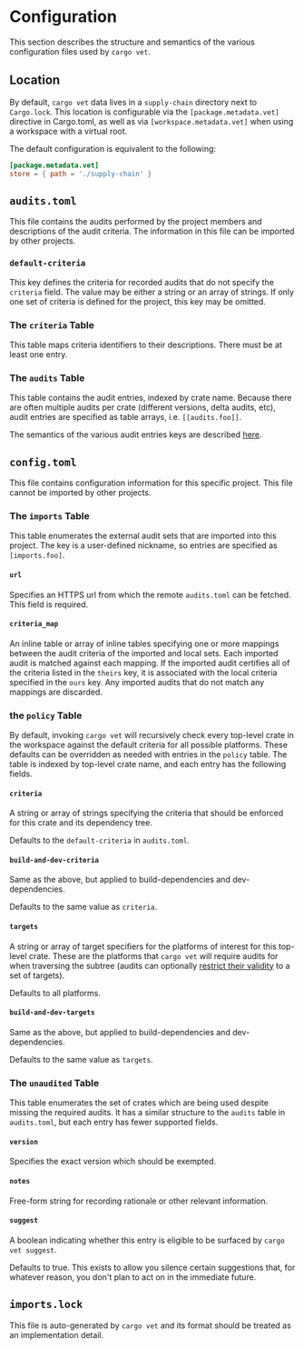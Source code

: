 # Configuration

This section describes the structure and semantics of the various configuration
files used by `cargo vet`.

## Location

By default, `cargo vet` data lives in a `supply-chain` directory next to
`Cargo.lock`. This location is configurable via the `[package.metadata.vet]`
directive in Cargo.toml, as well as via `[workspace.metadata.vet]` when using a
workspace with a virtual root.

The default configuration is equivalent to the following:

```toml
[package.metadata.vet]
store = { path = './supply-chain' }
```

## `audits.toml`

This file contains the audits performed by the project members and descriptions
of the audit criteria. The information in this file can be imported by other
projects.

### `default-criteria`

This key defines the criteria for recorded audits that do not specify the
`criteria` field. The value may be either a string or an array of strings. If
only one set of criteria is defined for the project, this key may be omitted.

### The `criteria` Table

This table maps criteria identifiers to their descriptions. There must be at
least one entry.

### The `audits` Table

This table contains the audit entries, indexed by crate name. Because there are
often multiple audits per crate (different versions, delta audits, etc), audit
entries are specified as table arrays, i.e. `[[audits.foo]]`.

The semantics of the various audit entries keys are described
[here](audit-entries.md).

## `config.toml`

This file contains configuration information for this specific project. This
file cannot be imported by other projects.

### The `imports` Table

This table enumerates the external audit sets that are imported into this
project. The key is a user-defined nickname, so entries are specified as
`[imports.foo]`.

#### `url`

Specifies an HTTPS url from which the remote `audits.toml` can be fetched. This
field is required.

#### `criteria_map`

An inline table or array of inline tables specifying one or more mappings
between the audit criteria of the imported and local sets. Each imported audit
is matched against each mapping. If the imported audit certifies all of the
criteria listed in the `theirs` key, it is associated with the local criteria
specified in the `ours` key. Any imported audits that do not match any mappings
are discarded.

### the `policy` Table

By default, invoking `cargo vet` will recursively check every top-level crate in
the workspace against the default criteria for all possible platforms. These
defaults can be overridden as needed with entries in the `policy` table. The
table is indexed by top-level crate name, and each entry has the following
fields.

#### `criteria`

A string or array of strings specifying the criteria that should be enforced for
this crate and its dependency tree.

Defaults to the `default-criteria` in `audits.toml`.

#### `build-and-dev-criteria`

Same as the above, but applied to build-dependencies and dev-dependencies.

Defaults to the same value as `criteria`.

#### `targets`

A string or array of target specifiers for the platforms of interest for this
top-level crate. These are the platforms that `cargo vet` will require audits
for when traversing the subtree (audits can optionally [restrict their
validity](audit-entries.md#targets) to a set of targets).

Defaults to all platforms.

#### `build-and-dev-targets`

Same as the above, but applied to build-dependencies and dev-dependencies.

Defaults to the same value as `targets`.

### The `unaudited` Table

This table enumerates the set of crates which are being used despite missing the
required audits. It has a similar structure to the `audits` table in
`audits.toml`, but each entry has fewer supported fields.

#### `version`

Specifies the exact version which should be exempted.

#### `notes`

Free-form string for recording rationale or other relevant information.

#### `suggest`

A boolean indicating whether this entry is eligible to be surfaced by `cargo vet
suggest`.

Defaults to true. This exists to allow you silence certain suggestions that, for
whatever reason, you don't plan to act on in the immediate future.

## `imports.lock`

This file is auto-generated by `cargo vet` and its format should be treated as
an implementation detail.
